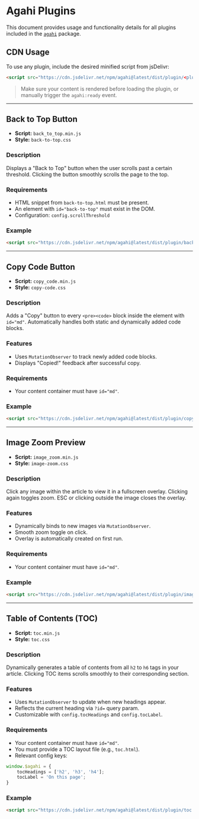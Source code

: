 # Agahi Plugins

This document provides usage and functionality details for all plugins included in the [`agahi`](https://www.npmjs.com/package/agahi) package.

## CDN Usage

To use any plugin, include the desired minified script from jsDelivr:

```html
<script src="https://cdn.jsdelivr.net/npm/agahi@latest/dist/plugin/<plugin>.min.js"></script>
```

> Make sure your content is rendered before loading the plugin, or manually trigger the `agahi:ready` event.

---

## Back to Top Button

- **Script:** `back_to_top.min.js`
- **Style:** `back-to-top.css`

### Description

Displays a "Back to Top" button when the user scrolls past a certain threshold. Clicking the button smoothly scrolls the page to the top.

### Requirements

- HTML snippet from `back-to-top.html` must be present.
- An element with `id="back-to-top"` must exist in the DOM.
- Configuration: `config.scrollThreshold`

### Example

```html
<script src="https://cdn.jsdelivr.net/npm/agahi@latest/dist/plugin/back_to_top.min.js"></script>
```

---

## Copy Code Button

- **Script:** `copy_code.min.js`
- **Style:** `copy-code.css`

### Description

Adds a "Copy" button to every `<pre><code>` block inside the element with `id="md"`. Automatically handles both static and dynamically added code blocks.

### Features

- Uses `MutationObserver` to track newly added code blocks.
- Displays "Copied!" feedback after successful copy.

### Requirements

- Your content container must have `id="md"`.

### Example

```html
<script src="https://cdn.jsdelivr.net/npm/agahi@latest/dist/plugin/copy_code.min.js"></script>
```

---

## Image Zoom Preview

- **Script:** `image_zoom.min.js`
- **Style:** `image-zoom.css`

### Description

Click any image within the article to view it in a fullscreen overlay. Clicking again toggles zoom. ESC or clicking outside the image closes the overlay.

### Features

- Dynamically binds to new images via `MutationObserver`.
- Smooth zoom toggle on click.
- Overlay is automatically created on first run.

### Requirements

- Your content container must have `id="md"`.

### Example

```html
<script src="https://cdn.jsdelivr.net/npm/agahi@latest/dist/plugin/image_zoom.min.js"></script>
```

---

## Table of Contents (TOC)

- **Script:** `toc.min.js`
- **Style:** `toc.css`

### Description

Dynamically generates a table of contents from all `h2` to `h6` tags in your article. Clicking TOC items scrolls smoothly to their corresponding section.

### Features

- Uses `MutationObserver` to update when new headings appear.
- Reflects the current heading via `?id=` query param.
- Customizable with `config.tocHeadings` and `config.tocLabel`.

### Requirements

- Your content container must have `id="md"`.
- You must provide a TOC layout file (e.g., `toc.html`).
- Relevant config keys:

```js
window.$agahi = {
    tocHeadings = ['h2', 'h3', 'h4'];
    tocLabel = 'On this page';
}
```

### Example

```html
<script src="https://cdn.jsdelivr.net/npm/agahi@latest/dist/plugin/toc.min.js"></script>
```
